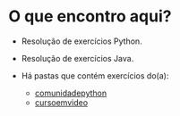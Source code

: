 # O que encontro aqui?

- Resolução de exercícios Python.
- Resolução de exercícios Java.

- Há pastas que contém exercícios do(a):
  
  - [comunidadepython](https://wiki.python.org.br/ListaDeExercicios)
  - [cursoemvideo](https://www.youtube.com/watch?v=nIHq1MtJaKs&list=PLHz_AreHm4dm6wYOIW20Nyg12TAjmMGT-)

